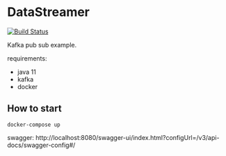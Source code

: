 # DataStreamer 
[![Build Status](https://cloud.drone.io/api/badges/mshemanskyi/DataStreamer/status.svg)](https://cloud.drone.io/mshemanskyi/DataStreamer)

Kafka pub sub example. 

requirements:

- java 11
- kafka
- docker

## How to start
    docker-compose up

swagger: http://localhost:8080/swagger-ui/index.html?configUrl=/v3/api-docs/swagger-config#/